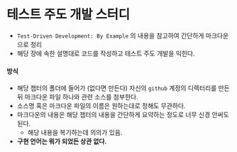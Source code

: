 # 테스트 주도 개발 스터디
- `Test-Driven Development: By Example` 의 내용을 참고하여 간단하게 마크다운으로 정리
- 해당 장에 속한 설명대로 코드를 작성하고 테스트 주도 개발을 익힌다.



#### 방식

- 해당 챕터의 폴더에 들어가 (없다면 만든다) 자신의 `github` 계정의 디렉터리를 만든 뒤 마크다운 파일 하나와 관련 소스를 첨부한다.
- 소스명 혹은 마크다운 파일의 이름은 원하는대로 정해도 무관하다.
- 마크다운의 내용은 해당 챕터의 내용을 간단하게 요약하는 정도로 너무 신경 안써도 된다. 
  - 해당 내용을 복기하는데 의의가 있음.
- **구현 언어는 뭐가 되었든 상관 없다.**
